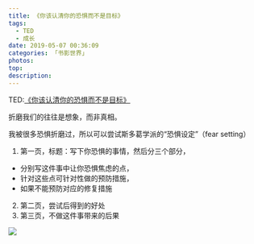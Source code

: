 ```yaml
---
title: 《你该认清你的恐惧而不是目标》
tags:
  - TED
  - 成长
date: 2019-05-07 00:36:09
categories: 「书影世界」
photos:
top:
description:
---
```

TED:[《你该认清你的恐惧而不是目标》](http://t.cn/RCvBe7F)

折磨我们的往往是想象，而非真相。

我被很多恐惧折磨过，所以可以尝试斯多葛学派的“恐惧设定”（fear setting）

1. 第一页，标题：写下你恐惧的事情，然后分三个部分，
 - 分别写这件事中让你恐惧焦虑的点，
 - 针对这些点可针对性做的预防措施，
 - 如果不能预防对应的修复措施
2. 第二页，尝试后得到的好处
3. 第三页，不做这件事带来的后果

![](0.jpg)